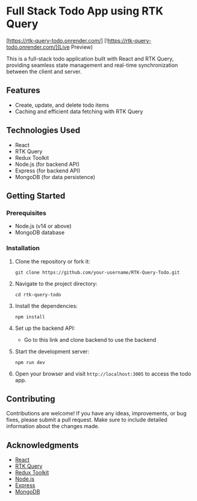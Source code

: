 # Full Stack Todo App using RTK Query

[https://rtk-query-todo.onrender.com/] [!https://rtk-query-todo.onrender.com/](Live Preview)

This is a full-stack todo application built with React and RTK Query, providing seamless state management and real-time synchronization between the client and server.

## Features

- Create, update, and delete todo items
- Caching and efficient data fetching with RTK Query

## Technologies Used

- React
- RTK Query
- Redux Toolkit
- Node.js (for backend API)
- Express (for backend API)
- MongoDB (for data persistence)

## Getting Started

### Prerequisites

- Node.js (v14 or above)
- MongoDB database

### Installation

1. Clone the repository or fork it:

   ```shell
   git clone https://github.com/your-username/RTK-Query-Todo.git
   ```

2. Navigate to the project directory:

   ```shell
   cd rtk-query-todo
   ```

3. Install the dependencies:

   ```shell
   npm install
   ```

4. Set up the backend API:

   - Go to this link and clone backend to use the backend

5. Start the development server:

   ```shell
   npm run dev 
   ```

6. Open your browser and visit `http://localhost:3005` to access the todo app.

## Contributing

Contributions are welcome! If you have any ideas, improvements, or bug fixes, please submit a pull request. Make sure to include detailed information about the changes made.

## Acknowledgments

- [React](https://reactjs.org/)
- [RTK Query](https://redux-toolkit.js.org/rtk-query/overview)
- [Redux Toolkit](https://redux-toolkit.js.org/)
- [Node.js](https://nodejs.org/)
- [Express](https://expressjs.com/)
- [MongoDB](https://www.mongodb.com/)

